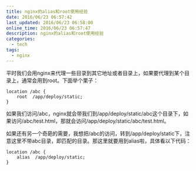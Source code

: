 ```yaml
---
title: nginx的alias和root使用经验
date: 2016/06/23 06:57:42
last_updated: 2016/06/23 06:58:00
online_time: 2016/06/23 06:57:47
description: nginx的alias和root使用经验
categories:
  - tech
tags:
  - nginx
---
```


平时我们会用nginx来代理一些目录到其它地址或者目录上，如果要代理到某个目录上，通常会用到root。下面举个栗子：
```
location /abc {
	root  /app/deploy/static;
}
```
如果我们访问/abc，nginx就会带我们到/app/deploy/static/abc这个目录下，如果访问/abc/test.html，那就会访问/app/deploy/static/abc/test.html。

如果还有另一个奇葩的需要，我想把/abc的访问，转到/app/deploy/static下，注意这里不带abc目录，即匹配的目录。那这里就要用到alias啦，具体看以下代码：
```
location /abc {
	alias  /app/deploy/static;
}
```

